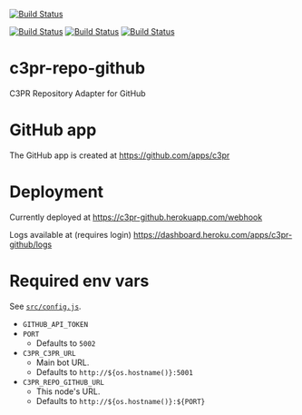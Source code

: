 [![Build Status](https://img.shields.io/travis/c3pr/c3pr-repo-github/master.svg?label=c3pr/c3pr-repo-github&style=for-the-badge)](https://travis-ci.org/c3pr/c3pr-repo-github)

[![Build Status](https://travis-ci.org/c3pr/c3pr.svg?branch=master)](https://travis-ci.org/c3pr/c3pr)
[![Build Status](https://travis-ci.org/c3pr/c3pr-agent.svg?branch=master)](https://travis-ci.org/c3pr/c3pr-agent)
[![Build Status](https://travis-ci.org/c3pr/node-git-client.svg?branch=master)](https://travis-ci.org/c3pr/node-git-client)


# c3pr-repo-github

C3PR Repository Adapter for GitHub

# GitHub app

The GitHub app is created at https://github.com/apps/c3pr

# Deployment

Currently deployed at https://c3pr-github.herokuapp.com/webhook

Logs available at (requires login) https://dashboard.heroku.com/apps/c3pr-github/logs

# Required env vars

See [`src/config.js`](src/config.js).

- `GITHUB_API_TOKEN`
- `PORT`
    - Defaults to `5002`
- `C3PR_C3PR_URL`
    - Main bot URL.
    - Defaults to `http://${os.hostname()}:5001`
- `C3PR_REPO_GITHUB_URL`
    - This node's URL.
    - Defaults to `http://${os.hostname()}:${PORT}`
